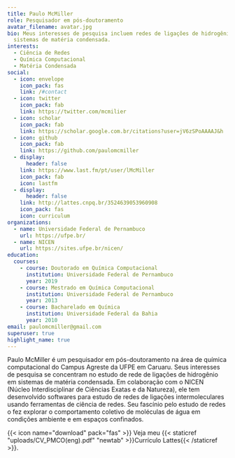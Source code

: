 ```yaml
---
title: Paulo McMiller
role: Pesquisador em pós-doutoramento
avatar_filename: avatar.jpg
bio: Meus interesses de pesquisa incluem redes de ligações de hidrogênio em
  sistemas de matéria condensada.
interests:
  - Ciência de Redes
  - Química Computacional
  - Matéria Condensada
social:
  - icon: envelope
    icon_pack: fas
    link: /#contact
  - icon: twitter
    icon_pack: fab
    link: https://twitter.com/mcmilier
  - icon: scholar
    icon_pack: fab
    link: https://scholar.google.com.br/citations?user=jV6zSPoAAAAJ&h
  - icon: github
    icon_pack: fab
    link: https://github.com/paulomcmiller
  - display:
      header: false
    link: https://www.last.fm/pt/user/lMcMiller
    icon_pack: fab
    icon: lastfm
  - display:
      header: false
    link: http://lattes.cnpq.br/3524639053960908
    icon_pack: fas
    icon: curriculum
organizations:
  - name: Universidade Federal de Pernambuco
    url: https://ufpe.br/
  - name: NICEN
    url: https://sites.ufpe.br/nicen/
education:
  courses:
    - course: Doutorado em Química Computacional
      institution: Universidade Federal de Pernambuco
      year: 2019
    - course: Mestrado em Química Computacional
      institution: Universidade Federal de Pernambuco
      year: 2013
    - course: Bacharelado em Química
      institution: Universidade Federal da Bahia
      year: 2010
email: paulomcmiller@gmail.com
superuser: true
highlight_name: true
---
```

Paulo McMiller é um pesquisador em pós-doutoramento na área de química computacional do Campus Agreste da UFPE em Caruaru. Seus interesses de pesquisa se concentram no estudo de rede de ligações de hidrogênio em sistemas de matéria condensada. Em colaboração com o NICEN (Núcleo Interdisciplinar de Ciências Exatas e da Natureza), ele tem desenvolvido softwares para estudo de redes de ligações intermoleculares usando ferramentas de ciência de redes. Seu fascínio pelo estudo de redes o fez explorar o comportamento coletivo de moléculas de água em condições ambiente e em espaços confinados.

{{< icon name="download" pack="fas" >}} Veja meu {{< staticref "uploads/CV_PMCO(eng).pdf" "newtab" >}}Currículo Lattes{{< /staticref >}}.
